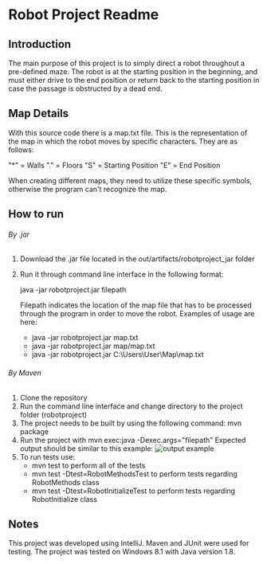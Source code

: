 # Robot Project Readme

## Introduction

The main purpose of this project is to simply direct a robot throughout a pre-defined maze.
The robot is at the starting position in the beginning, and must either drive to the end position
or return back to the starting position in case the passage is obstructed by a dead end.

## Map Details

With this source code there is a map.txt file. This is the representation of the map in which the robot
moves by specific characters. They are as follows:

"*" = Walls
"." = Floors
"S" = Starting Position
"E" = End Position

When creating different maps, they need to utilize these specific symbols, otherwise the program
can't recognize the map.

## How to run

###### By .jar
1. Download the .jar file located in the out/artifacts/robotproject_jar folder
2. Run it through command line interface in the following format:

	java -jar robotproject.jar filepath
	
	Filepath indicates the location of the map file that has to be processed through the program
	in order to move the robot. Examples of usage are here:
	
	- java -jar robotproject.jar map.txt
	- java -jar robotproject.jar map/map.txt
	- java -jar robotproject.jar C:\Users\User\Map\map.txt
###### By Maven
1. Clone the repository
2. Run the command line interface and change directory to the project folder (robotproject)
3. The project needs to be built by using the following command: mvn package
4. Run the project with mvn exec:java -Dexec.args="filepath"
   Expected output should be similar to this example:
	![output example](https://i.imgur.com/zdhLpRE.png)
5. To run tests use:
	- mvn test to perform all of the tests
	- mvn test -Dtest=RobotMethodsTest to perform tests regarding RobotMethods class
	- mvn test -Dtest=RobotInitializeTest to perform tests regarding RobotInitialize class

## Notes

This project was developed using IntelliJ. Maven and JUnit were used for testing. The project was tested on Windows 8.1
with Java version 1.8.
